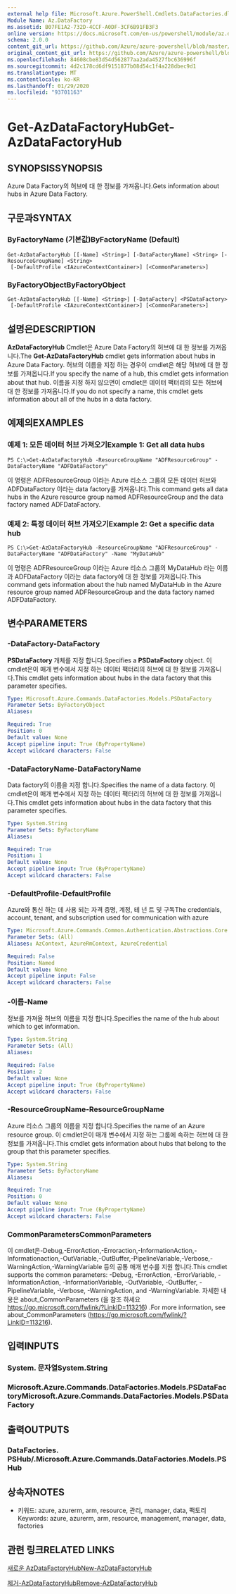 ```yaml
---
external help file: Microsoft.Azure.PowerShell.Cmdlets.DataFactories.dll-Help.xml
Module Name: Az.DataFactory
ms.assetid: B07FE1A2-732D-4CCF-A0DF-3CF6B91FB3F3
online version: https://docs.microsoft.com/en-us/powershell/module/az.datafactory/get-azdatafactoryhub
schema: 2.0.0
content_git_url: https://github.com/Azure/azure-powershell/blob/master/src/DataFactory/DataFactoryV2/help/Get-AzDataFactoryHub.md
original_content_git_url: https://github.com/Azure/azure-powershell/blob/master/src/DataFactory/DataFactoryV2/help/Get-AzDataFactoryHub.md
ms.openlocfilehash: 84608cbe83d54d562877aa2ada4527fbc636996f
ms.sourcegitcommit: 4d2c178cd6df9151877b08d54c1f4a228dbec9d1
ms.translationtype: MT
ms.contentlocale: ko-KR
ms.lasthandoff: 01/29/2020
ms.locfileid: "93701163"
---
```

# <span data-ttu-id="bfe5a-101">Get-AzDataFactoryHub</span><span class="sxs-lookup"><span data-stu-id="bfe5a-101">Get-AzDataFactoryHub</span></span>

## <span data-ttu-id="bfe5a-102">SYNOPSIS</span><span class="sxs-lookup"><span data-stu-id="bfe5a-102">SYNOPSIS</span></span>
<span data-ttu-id="bfe5a-103">Azure Data Factory의 허브에 대 한 정보를 가져옵니다.</span><span class="sxs-lookup"><span data-stu-id="bfe5a-103">Gets information about hubs in Azure Data Factory.</span></span>

## <span data-ttu-id="bfe5a-104">구문과</span><span class="sxs-lookup"><span data-stu-id="bfe5a-104">SYNTAX</span></span>

### <span data-ttu-id="bfe5a-105">ByFactoryName (기본값)</span><span class="sxs-lookup"><span data-stu-id="bfe5a-105">ByFactoryName (Default)</span></span>
```
Get-AzDataFactoryHub [[-Name] <String>] [-DataFactoryName] <String> [-ResourceGroupName] <String>
 [-DefaultProfile <IAzureContextContainer>] [<CommonParameters>]
```

### <span data-ttu-id="bfe5a-106">ByFactoryObject</span><span class="sxs-lookup"><span data-stu-id="bfe5a-106">ByFactoryObject</span></span>
```
Get-AzDataFactoryHub [[-Name] <String>] [-DataFactory] <PSDataFactory>
 [-DefaultProfile <IAzureContextContainer>] [<CommonParameters>]
```

## <span data-ttu-id="bfe5a-107">설명은</span><span class="sxs-lookup"><span data-stu-id="bfe5a-107">DESCRIPTION</span></span>
<span data-ttu-id="bfe5a-108">**AzDataFactoryHub** Cmdlet은 Azure Data Factory의 허브에 대 한 정보를 가져옵니다.</span><span class="sxs-lookup"><span data-stu-id="bfe5a-108">The **Get-AzDataFactoryHub** cmdlet gets information about hubs in Azure Data Factory.</span></span>
<span data-ttu-id="bfe5a-109">허브의 이름을 지정 하는 경우이 cmdlet은 해당 허브에 대 한 정보를 가져옵니다.</span><span class="sxs-lookup"><span data-stu-id="bfe5a-109">If you specify the name of a hub, this cmdlet gets information about that hub.</span></span>
<span data-ttu-id="bfe5a-110">이름을 지정 하지 않으면이 cmdlet은 데이터 팩터리의 모든 허브에 대 한 정보를 가져옵니다.</span><span class="sxs-lookup"><span data-stu-id="bfe5a-110">If you do not specify a name, this cmdlet gets information about all of the hubs in a data factory.</span></span>

## <span data-ttu-id="bfe5a-111">예제의</span><span class="sxs-lookup"><span data-stu-id="bfe5a-111">EXAMPLES</span></span>

### <span data-ttu-id="bfe5a-112">예제 1: 모든 데이터 허브 가져오기</span><span class="sxs-lookup"><span data-stu-id="bfe5a-112">Example 1: Get all data hubs</span></span>
```
PS C:\>Get-AzDataFactoryHub -ResourceGroupName "ADFResourceGroup" -DataFactoryName "ADFDataFactory"
```

<span data-ttu-id="bfe5a-113">이 명령은 ADFResourceGroup 이라는 Azure 리소스 그룹의 모든 데이터 허브와 ADFDataFactory 이라는 data factory를 가져옵니다.</span><span class="sxs-lookup"><span data-stu-id="bfe5a-113">This command gets all data hubs in the Azure resource group named ADFResourceGroup and the data factory named ADFDataFactory.</span></span>

### <span data-ttu-id="bfe5a-114">예제 2: 특정 데이터 허브 가져오기</span><span class="sxs-lookup"><span data-stu-id="bfe5a-114">Example 2: Get a specific data hub</span></span>
```
PS C:\>Get-AzDataFactoryHub -ResourceGroupName "ADFResourceGroup" -DataFactoryName "ADFDataFactory" -Name "MyDataHub"
```

<span data-ttu-id="bfe5a-115">이 명령은 ADFResourceGroup 이라는 Azure 리소스 그룹의 MyDataHub 라는 이름과 ADFDataFactory 이라는 data factory에 대 한 정보를 가져옵니다.</span><span class="sxs-lookup"><span data-stu-id="bfe5a-115">This command gets information about the hub named MyDataHub in the Azure resource group named ADFResourceGroup and the data factory named ADFDataFactory.</span></span>

## <span data-ttu-id="bfe5a-116">변수</span><span class="sxs-lookup"><span data-stu-id="bfe5a-116">PARAMETERS</span></span>

### <span data-ttu-id="bfe5a-117">-DataFactory</span><span class="sxs-lookup"><span data-stu-id="bfe5a-117">-DataFactory</span></span>
<span data-ttu-id="bfe5a-118">**PSDataFactory** 개체를 지정 합니다.</span><span class="sxs-lookup"><span data-stu-id="bfe5a-118">Specifies a **PSDataFactory** object.</span></span>
<span data-ttu-id="bfe5a-119">이 cmdlet은이 매개 변수에서 지정 하는 데이터 팩터리의 허브에 대 한 정보를 가져옵니다.</span><span class="sxs-lookup"><span data-stu-id="bfe5a-119">This cmdlet gets information about hubs in the data factory that this parameter specifies.</span></span>

```yaml
Type: Microsoft.Azure.Commands.DataFactories.Models.PSDataFactory
Parameter Sets: ByFactoryObject
Aliases:

Required: True
Position: 0
Default value: None
Accept pipeline input: True (ByPropertyName)
Accept wildcard characters: False
```

### <span data-ttu-id="bfe5a-120">-DataFactoryName</span><span class="sxs-lookup"><span data-stu-id="bfe5a-120">-DataFactoryName</span></span>
<span data-ttu-id="bfe5a-121">Data factory의 이름을 지정 합니다.</span><span class="sxs-lookup"><span data-stu-id="bfe5a-121">Specifies the name of a data factory.</span></span>
<span data-ttu-id="bfe5a-122">이 cmdlet은이 매개 변수에서 지정 하는 데이터 팩터리의 허브에 대 한 정보를 가져옵니다.</span><span class="sxs-lookup"><span data-stu-id="bfe5a-122">This cmdlet gets information about hubs in the data factory that this parameter specifies.</span></span>

```yaml
Type: System.String
Parameter Sets: ByFactoryName
Aliases:

Required: True
Position: 1
Default value: None
Accept pipeline input: True (ByPropertyName)
Accept wildcard characters: False
```

### <span data-ttu-id="bfe5a-123">-DefaultProfile</span><span class="sxs-lookup"><span data-stu-id="bfe5a-123">-DefaultProfile</span></span>
<span data-ttu-id="bfe5a-124">Azure와 통신 하는 데 사용 되는 자격 증명, 계정, 테 넌 트 및 구독</span><span class="sxs-lookup"><span data-stu-id="bfe5a-124">The credentials, account, tenant, and subscription used for communication with azure</span></span>

```yaml
Type: Microsoft.Azure.Commands.Common.Authentication.Abstractions.Core.IAzureContextContainer
Parameter Sets: (All)
Aliases: AzContext, AzureRmContext, AzureCredential

Required: False
Position: Named
Default value: None
Accept pipeline input: False
Accept wildcard characters: False
```

### <span data-ttu-id="bfe5a-125">-이름</span><span class="sxs-lookup"><span data-stu-id="bfe5a-125">-Name</span></span>
<span data-ttu-id="bfe5a-126">정보를 가져올 허브의 이름을 지정 합니다.</span><span class="sxs-lookup"><span data-stu-id="bfe5a-126">Specifies the name of the hub about which to get information.</span></span>

```yaml
Type: System.String
Parameter Sets: (All)
Aliases:

Required: False
Position: 2
Default value: None
Accept pipeline input: True (ByPropertyName)
Accept wildcard characters: False
```

### <span data-ttu-id="bfe5a-127">-ResourceGroupName</span><span class="sxs-lookup"><span data-stu-id="bfe5a-127">-ResourceGroupName</span></span>
<span data-ttu-id="bfe5a-128">Azure 리소스 그룹의 이름을 지정 합니다.</span><span class="sxs-lookup"><span data-stu-id="bfe5a-128">Specifies the name of an Azure resource group.</span></span>
<span data-ttu-id="bfe5a-129">이 cmdlet은이 매개 변수에서 지정 하는 그룹에 속하는 허브에 대 한 정보를 가져옵니다.</span><span class="sxs-lookup"><span data-stu-id="bfe5a-129">This cmdlet gets information about hubs that belong to the group that this parameter specifies.</span></span>

```yaml
Type: System.String
Parameter Sets: ByFactoryName
Aliases:

Required: True
Position: 0
Default value: None
Accept pipeline input: True (ByPropertyName)
Accept wildcard characters: False
```

### <span data-ttu-id="bfe5a-130">CommonParameters</span><span class="sxs-lookup"><span data-stu-id="bfe5a-130">CommonParameters</span></span>
<span data-ttu-id="bfe5a-131">이 cmdlet은-Debug,-ErrorAction,-Erroraction,-InformationAction,-Informationaction,-OutVariable,-OutBuffer,-PipelineVariable,-Verbose,-WarningAction,-WarningVariable 등의 공통 매개 변수를 지원 합니다.</span><span class="sxs-lookup"><span data-stu-id="bfe5a-131">This cmdlet supports the common parameters: -Debug, -ErrorAction, -ErrorVariable, -InformationAction, -InformationVariable, -OutVariable, -OutBuffer, -PipelineVariable, -Verbose, -WarningAction, and -WarningVariable.</span></span> <span data-ttu-id="bfe5a-132">자세한 내용은 about_CommonParameters (을 참조 하세요 https://go.microsoft.com/fwlink/?LinkID=113216) .</span><span class="sxs-lookup"><span data-stu-id="bfe5a-132">For more information, see about_CommonParameters (https://go.microsoft.com/fwlink/?LinkID=113216).</span></span>

## <span data-ttu-id="bfe5a-133">입력</span><span class="sxs-lookup"><span data-stu-id="bfe5a-133">INPUTS</span></span>

### <span data-ttu-id="bfe5a-134">System. 문자열</span><span class="sxs-lookup"><span data-stu-id="bfe5a-134">System.String</span></span>

### <span data-ttu-id="bfe5a-135">Microsoft.Azure.Commands.DataFactories.Models.PSDataFactory</span><span class="sxs-lookup"><span data-stu-id="bfe5a-135">Microsoft.Azure.Commands.DataFactories.Models.PSDataFactory</span></span>

## <span data-ttu-id="bfe5a-136">출력</span><span class="sxs-lookup"><span data-stu-id="bfe5a-136">OUTPUTS</span></span>

### <span data-ttu-id="bfe5a-137">DataFactories. PSHub/.</span><span class="sxs-lookup"><span data-stu-id="bfe5a-137">Microsoft.Azure.Commands.DataFactories.Models.PSHub</span></span>

## <span data-ttu-id="bfe5a-138">상속자</span><span class="sxs-lookup"><span data-stu-id="bfe5a-138">NOTES</span></span>
* <span data-ttu-id="bfe5a-139">키워드: azure, azurerm, arm, resource, 관리, manager, data, 팩토리</span><span class="sxs-lookup"><span data-stu-id="bfe5a-139">Keywords: azure, azurerm, arm, resource, management, manager, data, factories</span></span>

## <span data-ttu-id="bfe5a-140">관련 링크</span><span class="sxs-lookup"><span data-stu-id="bfe5a-140">RELATED LINKS</span></span>

[<span data-ttu-id="bfe5a-141">새로운 AzDataFactoryHub</span><span class="sxs-lookup"><span data-stu-id="bfe5a-141">New-AzDataFactoryHub</span></span>](./New-AzDataFactoryHub.md)

[<span data-ttu-id="bfe5a-142">제거-AzDataFactoryHub</span><span class="sxs-lookup"><span data-stu-id="bfe5a-142">Remove-AzDataFactoryHub</span></span>](./Remove-AzDataFactoryHub.md)


